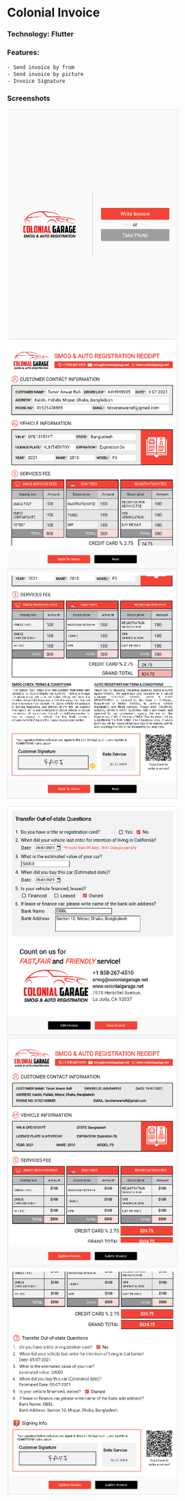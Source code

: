 # Colonial Invoice

### Technology: Flutter

### Features:
    - Send invoice by from 
    - Send invoice by picture
    - Invoice Signature
    
### Screenshots

<img src="screenshots/welcome.png" width="400"> &nbsp;&nbsp;&nbsp;&nbsp;&nbsp;  <img src="screenshots/invoice-1.png" width="400"> &nbsp;&nbsp;&nbsp;&nbsp;&nbsp; <img src="screenshots/invoice-2.png" width="400"> 

<img src="screenshots/invoice-3.png" width="400">&nbsp;&nbsp;&nbsp;&nbsp;&nbsp;   <img src="screenshots/view-invoice-1.png" width="400"> &nbsp;&nbsp;&nbsp;&nbsp;&nbsp; <img src="screenshots/view-invoice-2.png" width="400"> 

